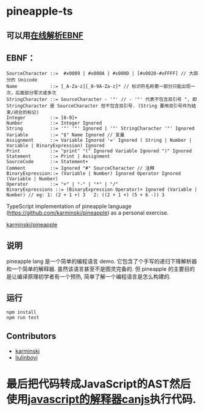 # pineapple-ts

## 可以用[在线解析EBNF](https://bottlecaps.de/rr/ui)
## EBNF：
```
SourceCharacter ::=  #x0009 | #x000A | #x000D | [#x0020-#xFFFF] // 大部分的 Unicode 
Name            ::= [_A-Za-z][_0-9A-Za-z]* // 标识符名称第一部分只能出现一次，后面部分零次或多次 
StringCharacter ::= SourceCharacter - '"' // - '"' 代表不包含双引号 ", 即 StringCharacter 是 SourceCharacter 但不包含双引号. (String 要用双引号作为结束/闭合的标记) 
Integer         ::= [0-9]+
Number          ::= Integer Ignored
String          ::= '"' '"' Ignored | '"' StringCharacter '"' Ignored
Variable        ::= "$" Name Ignored // 变量 
Assignment      ::= Variable Ignored '=' Ignored ( String | Number |  Variable | BinaryExpression) Ignored
Print           ::= "print" "(" Ignored Variable Ignored ")" Ignored
Statement       ::= Print | Assignment
SourceCode      ::= Statement+ 
Comment         ::= Ignored "#" SourceCharacter // 注释 
BinaryExpression::= (Variable | Number) Ignored Operator Ignored (Variable | Number)
Operator        ::= "+" | "-" | "*" | "/"
BinaryExpressions ::= (BinaryExpression Operator)+ Ignored (Variable | Number) // eg: 1: (2 + 1 +) 3   2: ((2 + 1 +) (5 + 6 -)) 3

```

TypeScript implementation of pineapple language (https://github.com/karminski/pineapple) as a personal exercise.

[karminski/pineapple](https://github.com/karminski/pineapple)

## 说明
pineapple lang 是一个简单的编程语言 demo. 它包含了个手写的递归下降解析器和一个简单的解释器. 虽然该语言甚至不是图灵完备的. 但 pineapple 的主要目的是让编译原理初学者有一个预热, 简单了解一个编程语言是怎么构建的.

## 运行
```
npm install
npm run test
```

## Contributors
- [karminski](https://github.com/karminski)
- [liulinboyi](https://github.com/liulinboyi)


# 最后把代码转成JavaScript的AST然后使用[javascript的解释器canjs](https://github.com/jrainlau/canjs)执行代码.
